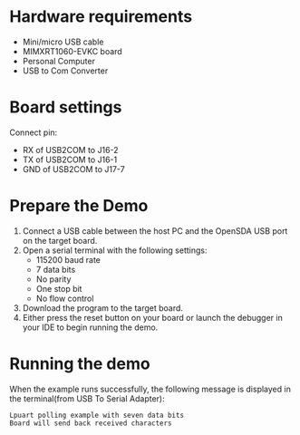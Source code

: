 Hardware requirements
=====================
- Mini/micro USB cable
- MIMXRT1060-EVKC board
- Personal Computer
- USB to Com Converter

Board settings
============
Connect pin:
- RX of USB2COM to J16-2
- TX of USB2COM to J16-1
- GND of USB2COM to J17-7

Prepare the Demo
===============
1.  Connect a USB cable between the host PC and the OpenSDA USB port on the target board.
2.  Open a serial terminal with the following settings:
    - 115200 baud rate
    - 7 data bits
    - No parity
    - One stop bit
    - No flow control
3.  Download the program to the target board.
4.  Either press the reset button on your board or launch the debugger in your IDE to begin running the demo.

Running the demo
===============
When the example runs successfully, the following message is displayed in the terminal(from USB To Serial Adapter):

~~~~~~~~~~~~~~~~~~~~~~~~~~~~~~~~~~~~~~~~~
Lpuart polling example with seven data bits
Board will send back received characters
~~~~~~~~~~~~~~~~~~~~~~~~~~~~~~~~~~~~~~~~~
